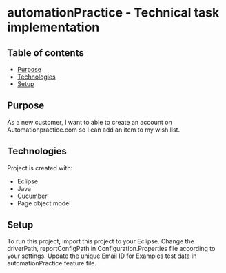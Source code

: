 # automationPractice - Technical task implementation
## Table of contents
* [Purpose](#Purpose)
* [Technologies](#technologies)
* [Setup](#setup)

## Purpose
As a new customer, I want to able to create an account on Automationpractice.com so I can add an item to my wish list.
	
## Technologies
Project is created with:
* Eclipse
* Java
* Cucumber
* Page object model
	
## Setup
To run this project, import this project to your Eclipse.
Change the driverPath, reportConfigPath in Configuration.Properties file according to your settings.
Update the unique Email ID for Examples test data in automationPractice.feature file.
